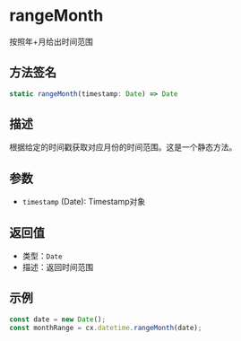 # rangeMonth

按照年+月给出时间范围

## 方法签名
```typescript
static rangeMonth(timestamp: Date) => Date
```

## 描述
根据给定的时间戳获取对应月份的时间范围。这是一个静态方法。

## 参数
- `timestamp` (Date): Timestamp对象

## 返回值
- 类型：`Date`
- 描述：返回时间范围

## 示例
```typescript
const date = new Date();
const monthRange = cx.datetime.rangeMonth(date);
``` 